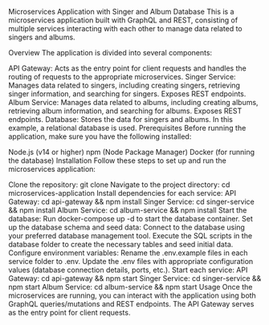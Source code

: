 Microservices Application with Singer and Album Database
This is a microservices application built with GraphQL and REST, consisting of multiple services interacting with each other to manage data related to singers and albums.

Overview
The application is divided into several components:

API Gateway: Acts as the entry point for client requests and handles the routing of requests to the appropriate microservices.
Singer Service: Manages data related to singers, including creating singers, retrieving singer information, and searching for singers. Exposes REST endpoints.
Album Service: Manages data related to albums, including creating albums, retrieving album information, and searching for albums. Exposes REST endpoints.
Database: Stores the data for singers and albums. In this example, a relational database is used.
Prerequisites
Before running the application, make sure you have the following installed:

Node.js (v14 or higher)
npm (Node Package Manager)
Docker (for running the database)
Installation
Follow these steps to set up and run the microservices application:

Clone the repository: git clone <repository-url>
Navigate to the project directory: cd microservices-application
Install dependencies for each service:
API Gateway: cd api-gateway && npm install
Singer Service: cd singer-service && npm install
Album Service: cd album-service && npm install
Start the database:
Run docker-compose up -d to start the database container.
Set up the database schema and seed data:
Connect to the database using your preferred database management tool.
Execute the SQL scripts in the database folder to create the necessary tables and seed initial data.
Configure environment variables:
Rename the .env.example files in each service folder to .env.
Update the .env files with appropriate configuration values (database connection details, ports, etc.).
Start each service:
API Gateway: cd api-gateway && npm start
Singer Service: cd singer-service && npm start
Album Service: cd album-service && npm start
Usage
Once the microservices are running, you can interact with the application using both GraphQL queries/mutations and REST endpoints. The API Gateway serves as the entry point for client requests.

